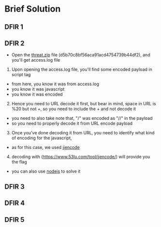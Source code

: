 # Brief Solution

## DFIR 1

## DFIR 2
- Open the [threat.zip](https://github.com/Netbytesec/UiTM-iHack2022-Qualification/blob/main/Incident%20Response%20and%20Forensics/DFIR%202/threat.zip) file (d5b70c8bf56aca91acd4754739b44df2), and you'll get access.log file
1. Upon opening the access.log file, you'll find some encoded payload in script tag
  - from here, you know it was from access.log
  - you know it was javascript
  - you know it was encoded
2. Hence you need to URL decode it first, but bear in mind, space in URL is %20 but not +, so you need to include the + and not decode it
  - you need to also take note that, "/" was encoded as "//" in the payload
  - so you need to properly decode it from URL encode payload
3. Once you've done decoding it from URL, you need to identify what kind of encoding for the javascript,
  - as for this case, we used [jjencode](https://pferrie2.tripod.com/papers/jjencode.pdf) 
4. decoding with (https://www.53lu.com/tool/jjencode/) will provide you the flag
  - you can also use [nodejs](https://www.w3schools.com/nodejs/nodejs_intro.asp) to solve it

## DFIR 3

## DFIR 4

## DFIR 5
